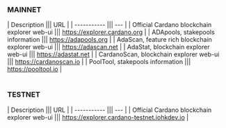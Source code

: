 ### MAINNET

| Description ||| URL |
| ----------- ||| --- |
| Official Cardano blockchain explorer web-ui ||| https://explorer.cardano.org |
| ADApools, stakepools information ||| https://adapools.org |
| AdaScan, feature rich blockchain explorer web-ui ||| https://adascan.net |
| AdaStat, blockchain explorer web-ui ||| https://adastat.net |
| CardanoScan, blockchain explorer web-ui ||| https://cardanoscan.io |
| PoolTool, stakepools information ||| https://pooltool.io |
<br/><br/>

### TESTNET
| Description ||| URL |
| ----------- ||| --- |
| Official Cardano blockchain explorer web-ui ||| https://explorer.cardano-testnet.iohkdev.io |
<br/><br/>

[contact-us]: mailto:dandelion@repsistance.com
